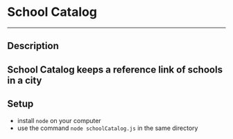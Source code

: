 # School Catalog
---

## Description

School Catalog keeps a reference link of schools in a city
---

## Setup

* install `node` on your computer
* use the command `node schoolCatalog.js` in the same directory

